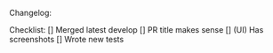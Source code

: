 Changelog:

Checklist:
  [] Merged latest develop
  [] PR title makes sense
  [] (UI) Has screenshots
  [] Wrote new tests
